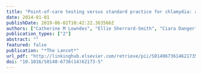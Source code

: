 ```yaml
---
title: "Point-of-care testing versus standard practice for chlamydia: a new approach to assessing the public health effect of rapid testing and treatment at local level"
date: 2014-01-01
publishDate: 2019-06-02T10:42:22.363566Z
authors: ["Catherine M Lowndes", "Ellie Sherrard-Smith", "Ciara Dangerfield", "Yoon H Choi", "Nathan Green", "Mark Jit", "Rob D Marshall", "Catherine Mercer", "Emma Harding-Esch", "Anthony Nardone", "Rebecca Howell-Jones", "John Bason", "Owen a Johnson", "Christopher P Price", "Charlotte a Gaydos", "S Tariq Sadiq", "Peter J. White"]
publication_types: ["2"]
abstract: ""
featured: false
publication: "*The Lancet*"
url_pdf: "http://linkinghub.elsevier.com/retrieve/pii/S0140673614621735"
doi: "10.1016/S0140-6736(14)62173-5"
---
```


